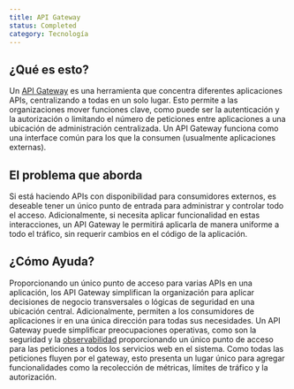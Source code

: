 ```yaml
---
title: API Gateway
status: Completed
category: Tecnología
---
```


## ¿Qué es esto?
Un [API Gateway](/application_programming_interface/) es una herramienta que concentra diferentes aplicaciones APIs, centralizando a todas en un solo lugar. Esto permite a las organizaciones mover funciones clave, como puede ser la autenticación y la autorización o limitando el número de peticiones entre aplicaciones a una ubicación de administración centralizada. Un API Gateway funciona como una interface común para los que la consumen (usualmente aplicaciones externas).

## El problema que aborda
Si está haciendo APIs con disponibilidad para consumidores externos, es deseable tener un único punto de entrada para administrar y controlar todo el acceso. Adicionalmente, si necesita aplicar funcionalidad en estas interacciones, un API Gateway le permitirá aplicarla de manera uniforme a todo el tráfico, sin requerir cambios en el código de la aplicación.

## ¿Cómo Ayuda?
Proporcionando un único punto de acceso para varias APIs en una aplicación, los API Gateway simplifican la organización para aplicar decisiones de negocio transversales o lógicas de seguridad en una ubicación central. Adicionalmente, permiten a los consumidores de aplicaciones ir en una única dirección para todas sus necesidades. Un  API Gateway puede simplificar preocupaciones operativas, como son la seguridad y la [observabilidad](/es/observability/) proporcionando un único punto de acceso para las peticiones a todos los servicios web en el sistema. Como todas las peticiones fluyen por el gateway, esto presenta un lugar único para agregar funcionalidades como la recolección de métricas, límites de tráfico y la autorización.



